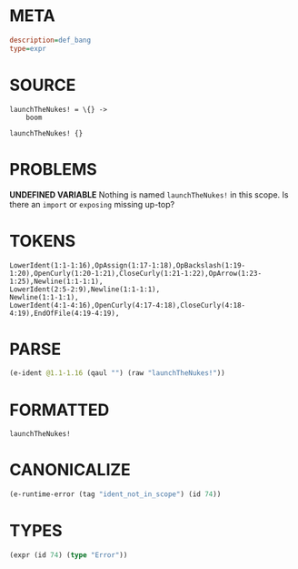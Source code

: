 # META
~~~ini
description=def_bang
type=expr
~~~
# SOURCE
~~~roc
launchTheNukes! = \{} ->
    boom

launchTheNukes! {}
~~~
# PROBLEMS
**UNDEFINED VARIABLE**
Nothing is named `launchTheNukes!` in this scope.
Is there an `import` or `exposing` missing up-top?

# TOKENS
~~~zig
LowerIdent(1:1-1:16),OpAssign(1:17-1:18),OpBackslash(1:19-1:20),OpenCurly(1:20-1:21),CloseCurly(1:21-1:22),OpArrow(1:23-1:25),Newline(1:1-1:1),
LowerIdent(2:5-2:9),Newline(1:1-1:1),
Newline(1:1-1:1),
LowerIdent(4:1-4:16),OpenCurly(4:17-4:18),CloseCurly(4:18-4:19),EndOfFile(4:19-4:19),
~~~
# PARSE
~~~clojure
(e-ident @1.1-1.16 (qaul "") (raw "launchTheNukes!"))
~~~
# FORMATTED
~~~roc
launchTheNukes!
~~~
# CANONICALIZE
~~~clojure
(e-runtime-error (tag "ident_not_in_scope") (id 74))
~~~
# TYPES
~~~clojure
(expr (id 74) (type "Error"))
~~~
